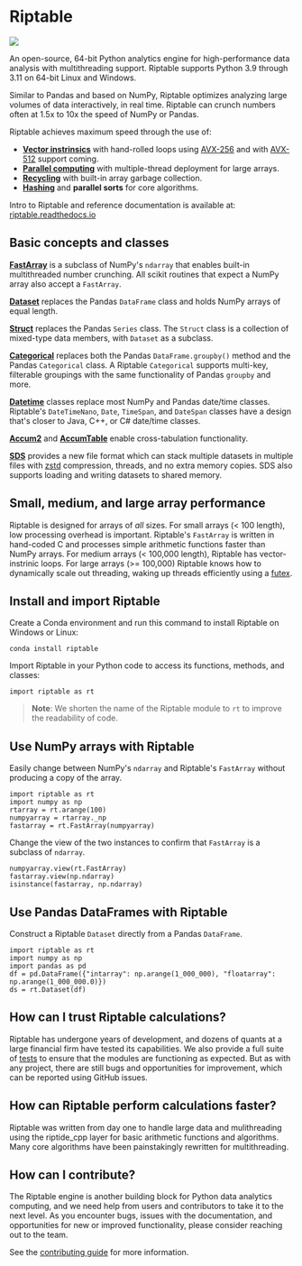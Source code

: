 # Riptable

![](https://riptable.readthedocs.io/en/stable/_static/riptable_logo.PNG)

An open-source, 64-bit Python analytics engine for high-performance data analysis with multithreading support. Riptable supports Python 3.9 through 3.11 on 64-bit Linux and Windows.

Similar to Pandas and based on NumPy, Riptable optimizes analyzing large volumes of data interactively, in real time. Riptable can crunch numbers often at 1.5x to 10x the speed of NumPy or Pandas.

Riptable achieves maximum speed through the use of:

* **[Vector instrinsics](https://software.intel.com/sites/landingpage/IntrinsicsGuide/)** with hand-rolled loops using [AVX-256](https://en.wikipedia.org/wiki/Advanced_Vector_Extensions#CPUs_with_AVX2) and with [AVX-512](https://en.wikipedia.org/wiki/AVX-512) support coming.
* **[Parallel computing](https://www.drdobbs.com/go-parallel/article/print?articleId=212903586)** with multiple-thread deployment for large arrays.
* **[Recycling](https://en.wikipedia.org/wiki/Garbage_collection_(computer_science))** with built-in array garbage collection.
* **[Hashing](https://en.wikipedia.org/wiki/Hash_function)** and **parallel sorts** for core algorithms.

Intro to Riptable and reference documentation is available at: [riptable.readthedocs.io](https://riptable.readthedocs.io/en/stable/index.html)

Basic concepts and classes
--------------------------

**[FastArray](https://riptable.readthedocs.io/en/stable/autoapi/riptable/rt_fastarray/index.html)** is a subclass of NumPy's `ndarray` that enables built-in multithreaded number crunching. All scikit routines that expect a NumPy array also accept a `FastArray`.

**[Dataset](https://riptable.readthedocs.io/en/stable/autoapi/riptable/rt_dataset/index.html)** replaces the Pandas `DataFrame` class and holds NumPy arrays of equal length.

**[Struct](https://riptable.readthedocs.io/en/stable/autoapi/riptable/rt_struct/index.html)** replaces the Pandas `Series` class. The `Struct` class is a collection of mixed-type data members, with `Dataset` as a subclass.

**[Categorical](https://riptable.readthedocs.io/en/stable/autoapi/riptable/rt_categorical/index.html)** replaces both the Pandas `DataFrame.groupby()` method and the Pandas `Categorical` class. A Riptable `Categorical` supports multi-key, filterable groupings with the same functionality of Pandas `groupby` and more.

**[Datetime](https://riptable.readthedocs.io/en/stable/autoapi/riptable/rt_datetime/index.html)** classes replace most NumPy and Pandas date/time classes. Riptable's `DateTimeNano`, `Date`, `TimeSpan`, and `DateSpan` classes have a design that's closer to Java, C++, or C# date/time classes.

**[Accum2](https://riptable.readthedocs.io/en/stable/autoapi/riptable/rt_accum2/index.html)** and **[AccumTable](https://riptable.readthedocs.io/en/stable/autoapi/riptable/rt_accumtable/index.html)** enable cross-tabulation functionality.

**[SDS](https://riptable.readthedocs.io/en/stable/autoapi/riptable/rt_sds/index.html)** provides a new file format which can stack multiple datasets in multiple files with [zstd](https://github.com/facebook/zstd) compression, threads, and no extra memory copies. SDS also supports loading and writing datasets to shared memory.

Small, medium, and large array performance
------------------------------------------

Riptable is designed for arrays of *all* sizes. For small arrays (< 100 length), low processing overhead is important. Riptable's `FastArray` is written in hand-coded C and processes simple arithmetic functions faster than NumPy arrays. For medium arrays (< 100,000 length), Riptable has vector-instrinic loops. For large arrays (>= 100,000) Riptable knows how to dynamically scale out threading, waking up threads efficiently using a [futex](https://man7.org/linux/man-pages/man7/futex.7.html).

Install and import Riptable
-------

Create a Conda environment and run this command to install Riptable on Windows or Linux:

```
conda install riptable
```

Import Riptable in your Python code to access its functions, methods, and classes:

```
import riptable as rt
```

>**Note**: We shorten the name of the Riptable module to `rt` to improve the readability of code.

Use NumPy arrays with Riptable
-----------

Easily change between NumPy's `ndarray` and Riptable's `FastArray` without producing a copy of the array.

```
import riptable as rt
import numpy as np
rtarray = rt.arange(100)
numpyarray = rtarray._np
fastarray = rt.FastArray(numpyarray)
```

Change the view of the two instances to confirm that `FastArray` is a subclass of `ndarray`.

```
numpyarray.view(rt.FastArray)
fastarray.view(np.ndarray)
isinstance(fastarray, np.ndarray)
```

Use Pandas DataFrames with Riptable
------------

Construct a Riptable `Dataset` directly from a Pandas `DataFrame`.

```
import riptable as rt
import numpy as np
import pandas as pd
df = pd.DataFrame({"intarray": np.arange(1_000_000), "floatarray": np.arange(1_000_000.0)})
ds = rt.Dataset(df)
```

How can I trust Riptable calculations?
--------------------------------------

Riptable has undergone years of development, and dozens of quants at a large financial firm have tested its capabilities. We also provide a full suite of [tests](https://github.com/rtosholdings/riptable/tree/master/riptable/tests) to ensure that the modules are functioning as expected. But as with any project, there are still bugs and opportunities for improvement, which can be reported using GitHub issues.

How can Riptable perform calculations faster?
------------------------------------------------------

Riptable was written from day one to handle large data and mulithreading using the riptide_cpp layer for basic arithmetic functions and algorithms. Many core algorithms have been painstakingly rewritten for multithreading.

How can I contribute?
---------------------

The Riptable engine is another building block for Python data analytics
computing, and we need help from users and contributors to take it to the next level. As you encounter bugs, issues with the documentation, and opportunities for new or improved functionality, please consider reaching out to the team.

See the [contributing guide](https://github.com/rtosholdings/riptable/blob/master/docs/CONTRIBUTING.md) for more information.


